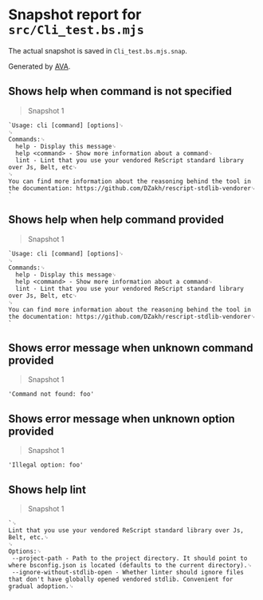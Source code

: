 # Snapshot report for `src/Cli_test.bs.mjs`

The actual snapshot is saved in `Cli_test.bs.mjs.snap`.

Generated by [AVA](https://avajs.dev).

## Shows help when command is not specified

> Snapshot 1

    `Usage: cli [command] [options]␊
    ␊
    Commands:␊
      help - Display this message␊
      help <command> - Show more information about a command␊
      lint - Lint that you use your vendored ReScript standard library over Js, Belt, etc␊
    ␊
    You can find more information about the reasoning behind the tool in the documentation: https://github.com/DZakh/rescript-stdlib-vendorer␊
    `

## Shows help when help command provided

> Snapshot 1

    `Usage: cli [command] [options]␊
    ␊
    Commands:␊
      help - Display this message␊
      help <command> - Show more information about a command␊
      lint - Lint that you use your vendored ReScript standard library over Js, Belt, etc␊
    ␊
    You can find more information about the reasoning behind the tool in the documentation: https://github.com/DZakh/rescript-stdlib-vendorer␊
    `

## Shows error message when unknown command provided

> Snapshot 1

    'Command not found: foo'

## Shows error message when unknown option provided

> Snapshot 1

    'Illegal option: foo'

## Shows help lint

> Snapshot 1

    `␊
    Lint that you use your vendored ReScript standard library over Js, Belt, etc.␊
    ␊
    Options:␊
     --project-path - Path to the project directory. It should point to where bsconfig.json is located (defaults to the current directory).␊
     --ignore-without-stdlib-open - Whether linter should ignore files that don't have globally opened vendored stdlib. Convenient for gradual adoption.␊
    `

